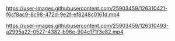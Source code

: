 

https://user-images.githubusercontent.com/25903459/126310421-f6cf8ac9-8c98-472d-9e2f-ef8248c0161d.mp4

https://user-images.githubusercontent.com/25903459/126310493-a2995a22-0527-4382-b96e-904c171f3e82.mp4
